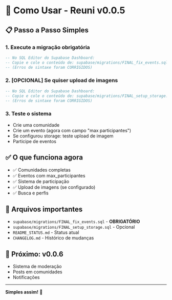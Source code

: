 # 🚀 Como Usar - Reuni v0.0.5

## 📋 Passo a Passo Simples

### 1. **Execute a migração obrigatória**
```sql
-- No SQL Editor do Supabase Dashboard:
-- Copie e cole o conteúdo de: supabase/migrations/FINAL_fix_events.sql
-- (Erros de sintaxe foram CORRIGIDOS)
```

### 2. **[OPCIONAL] Se quiser upload de imagens**
```sql
-- No SQL Editor do Supabase Dashboard:
-- Copie e cole o conteúdo de: supabase/migrations/FINAL_setup_storage.sql
-- (Erros de sintaxe foram CORRIGIDOS)
```

### 3. **Teste o sistema**
- Crie uma comunidade
- Crie um evento (agora com campo "max participantes")
- Se configurou storage: teste upload de imagem
- Participe de eventos

## ✅ O que funciona agora
- ✅ Comunidades completas
- ✅ Eventos com max_participantes
- ✅ Sistema de participação
- ✅ Upload de imagens (se configurado)
- ✅ Busca e perfis

## 📁 Arquivos importantes
- `supabase/migrations/FINAL_fix_events.sql` - **OBRIGATÓRIO**
- `supabase/migrations/FINAL_setup_storage.sql` - Opcional
- `README_STATUS.md` - Status atual
- `CHANGELOG.md` - Histórico de mudanças

## 🎯 Próximo: v0.0.6
- Sistema de moderação
- Posts em comunidades
- Notificações

---
**Simples assim!** 🎉
